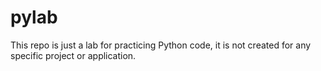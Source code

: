 # pylab
This repo is just a lab for practicing Python code, it is not created for any specific project or application.

